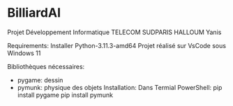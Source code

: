 # BilliardAI
Projet Développement Informatique TELECOM SUDPARIS HALLOUM Yanis

Requirements: 
Installer Python-3.11.3-amd64
Projet réalisé sur VsCode sous Windows 11

Bibliothèques nécessaires: 
- pygame: dessin
- pymunk: physique des objets 
Installation: Dans Termial PowerShell: pip install pygame
                                       pip install pymunk 
